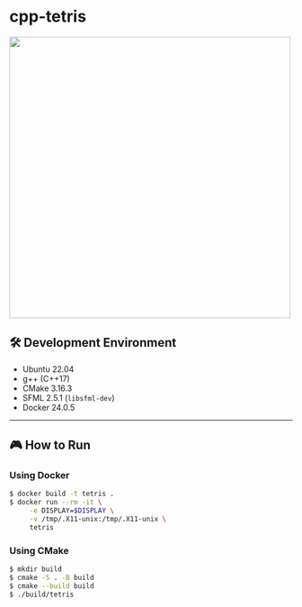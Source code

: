 # cpp-tetris

<img src="./tetris_demo.gif" width="500px" />

## 🛠 Development Environment
- Ubuntu 22.04
- g++ (C++17)
- CMake 3.16.3
- SFML 2.5.1 (`libsfml-dev`)
- Docker 24.0.5

---

## 🎮 How to Run

### Using Docker

``` bash
$ docker build -t tetris .
$ docker run --rm -it \
     -e DISPLAY=$DISPLAY \
     -v /tmp/.X11-unix:/tmp/.X11-unix \
     tetris
```

### Using CMake
``` bash
$ mkdir build
$ cmake -S . -B build
$ cmake --build build
$ ./build/tetris
```
